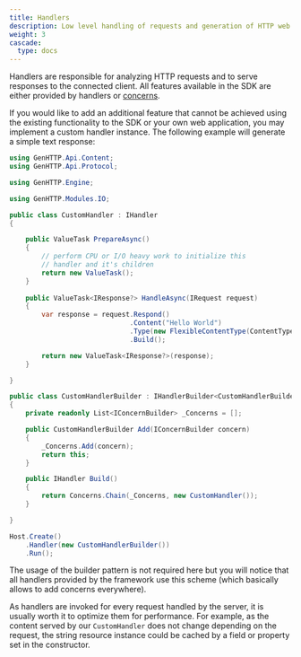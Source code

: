 ```yaml
---
title: Handlers
description: Low level handling of requests and generation of HTTP web server responses.
weight: 3
cascade:
  type: docs
---
```


Handlers are responsible for analyzing HTTP requests and to serve responses to the connected client. All features
available in the SDK are either provided by handlers or [concerns](../concerns).

If you would like to add an additional feature that cannot be achieved using the existing
functionality to the SDK or your own web application, you may implement
a custom handler instance. The following example will generate a simple text response:

```csharp
using GenHTTP.Api.Content;
using GenHTTP.Api.Protocol;

using GenHTTP.Engine;

using GenHTTP.Modules.IO;

public class CustomHandler : IHandler
{ 

    public ValueTask PrepareAsync() 
    {
        // perform CPU or I/O heavy work to initialize this
        // handler and it's children
        return new ValueTask();
    }
    
    public ValueTask<IResponse?> HandleAsync(IRequest request)
    {
        var response = request.Respond()
                              .Content("Hello World")
                              .Type(new FlexibleContentType(ContentType.TextPlain))
                              .Build();

        return new ValueTask<IResponse?>(response);
    }

}

public class CustomHandlerBuilder : IHandlerBuilder<CustomHandlerBuilder>
{
    private readonly List<IConcernBuilder> _Concerns = [];

    public CustomHandlerBuilder Add(IConcernBuilder concern)
    {
        _Concerns.Add(concern);
        return this;
    }

    public IHandler Build()
    {
        return Concerns.Chain(_Concerns, new CustomHandler());
    }

}

Host.Create()
    .Handler(new CustomHandlerBuilder())
    .Run();
```

The usage of the builder pattern is not required here but you will notice that all handlers
provided by the framework use this scheme (which basically allows to add concerns everywhere).

As handlers are invoked for every request handled by the server, it is usually worth it to
optimize them for performance. For example, as the content served by our `CustomHandler` does
not change depending on the request, the string resource instance could be cached by a field or property
set in the constructor.
